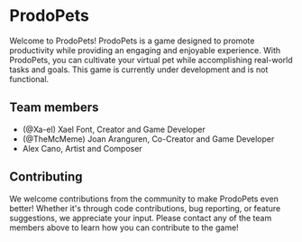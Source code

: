 # ProdoPets

Welcome to ProdoPets! ProdoPets is a game designed to promote productivity while providing an engaging and enjoyable experience. With ProdoPets, you can cultivate your virtual pet while accomplishing real-world tasks and goals. This game is currently under development and is not functional.

## Team members

- (@Xa-el) Xael Font, Creator and Game Developer
- (@TheMcMeme) Joan Aranguren, Co-Creator and Game Developer
- Alex Cano, Artist and Composer

## Contributing

We welcome contributions from the community to make ProdoPets even better! Whether it's through code contributions, bug reporting, or feature suggestions, we appreciate your input. Please contact any of the team members above to learn how you can contribute to the game!
